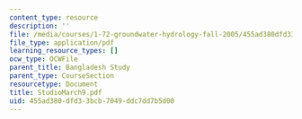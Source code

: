 ```yaml
---
content_type: resource
description: ''
file: /media/courses/1-72-groundwater-hydrology-fall-2005/455ad380dfd33bcb7049ddc7dd7b5d00_StudioMarch9.pdf
file_type: application/pdf
learning_resource_types: []
ocw_type: OCWFile
parent_title: Bangladesh Study
parent_type: CourseSection
resourcetype: Document
title: StudioMarch9.pdf
uid: 455ad380-dfd3-3bcb-7049-ddc7dd7b5d00
---
```

